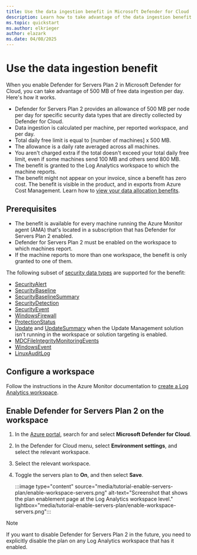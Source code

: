 ```yaml
---
title: Use the data ingestion benefit in Microsoft Defender for Cloud
description: Learn how to take advantage of the data ingestion benefit in Microsoft Defender for Cloud.
ms.topic: quickstart
ms.author: elkrieger
author: elazark
ms.date: 04/08/2025
---
```


# Use the data ingestion benefit

When you enable Defender for Servers Plan 2 in Microsoft Defender for Cloud, you can take advantage of 500 MB of free data ingestion per day. Here's how it works.

- Defender for Servers Plan 2 provides an allowance of 500 MB per node per day for specific security data types that are directly collected by Defender for Cloud.
- Data ingestion is calculated per machine, per reported workspace, and per day.
- Total daily free limit is equal to [number of machines] x 500 MB.
- The allowance is a daily rate averaged across all machines.
- You aren't charged extra if the total doesn't exceed your total daily free limit, even if some machines send 100 MB and others send 800 MB.
- The benefit is granted to the Log Analytics workspace to which the machine reports.
- The benefit might not appear on your invoice, since a benefit has zero cost. The benefit is visible in the product, and in exports from Azure Cost Management. Learn how to [view your data allocation benefits](https://learn.microsoft.com/azure/azure-monitor/fundamentals/cost-usage#view-data-allocation-benefits).

## Prerequisites

- The benefit is available for every machine running the Azure Monitor agent (AMA) that's located in a subscription that has Defender for Servers Plan 2 enabled.
- Defender for Servers Plan 2 must be enabled on the workspace to which machines report.
- If the machine reports to more than one workspace, the benefit is only granted to one of them.

The following subset of [security data types](/azure/azure-monitor/reference/tables-category#security) are supported for the benefit:

- [SecurityAlert](/azure/azure-monitor/reference/tables/securityalert)
- [SecurityBaseline](/azure/azure-monitor/reference/tables/securitybaseline)
- [SecurityBaselineSummary](/azure/azure-monitor/reference/tables/securitybaselinesummary)
- [SecurityDetection](/azure/azure-monitor/reference/tables/securitydetection)
- [SecurityEvent](/azure/azure-monitor/reference/tables/securityevent)
- [WindowsFirewall](/azure/azure-monitor/reference/tables/windowsfirewall)
- [ProtectionStatus](/azure/azure-monitor/reference/tables/protectionstatus)
- [Update](/azure/azure-monitor/reference/tables/update) and [UpdateSummary](/azure/azure-monitor/reference/tables/updatesummary) when the Update Management solution isn't running in the workspace or solution targeting is enabled.
- [MDCFileIntegrityMonitoringEvents](/azure/azure-monitor/reference/tables/mdcfileintegritymonitoringevents)
- [WindowsEvent](/azure/azure-monitor/reference/tables/windowsevent?branch=main)
- [LinuxAuditLog](/azure/azure-monitor/reference/tables/linuxauditlog)

## Configure a workspace

Follow the instructions in the Azure Monitor documentation to [create a Log Analytics workspace](/azure/azure-monitor/logs/quick-create-workspace).

## Enable Defender for Servers Plan 2 on the workspace

1. In the [Azure portal](https://portal.azure.com), search for and select **Microsoft Defender for Cloud**.

1. In the Defender for Cloud menu, select **Environment settings**, and select the relevant workspace.

1. Select the relevant workspace.

1. Toggle the servers plan to **On**, and then select **Save**.

    :::image type="content" source="media/tutorial-enable-servers-plan/enable-workspace-servers.png" alt-text="Screenshot that shows the plan enablement page at the Log Analytics workspace level." lightbox="media/tutorial-enable-servers-plan/enable-workspace-servers.png":::

> [!NOTE]
> If you want to disable Defender for Servers Plan 2 in the future, you need to explicitly disable the plan on any Log Analytics workspace that has it enabled.
